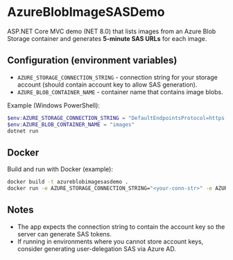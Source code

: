 # AzureBlobImageSASDemo

ASP.NET Core MVC demo (NET 8.0) that lists images from an Azure Blob Storage container and generates **5-minute SAS URLs** for each image.

## Configuration (environment variables)

- `AZURE_STORAGE_CONNECTION_STRING` - connection string for your storage account (should contain account key to allow SAS generation).
- `AZURE_BLOB_CONTAINER_NAME` - container name that contains image blobs.

Example (Windows PowerShell):
```powershell
$env:AZURE_STORAGE_CONNECTION_STRING = "DefaultEndpointsProtocol=https;AccountName=...;AccountKey=...;EndpointSuffix=core.windows.net"
$env:AZURE_BLOB_CONTAINER_NAME = "images"
dotnet run
```

## Docker

Build and run with Docker (example):
```bash
docker build -t azureblobimagesasdemo .
docker run -e AZURE_STORAGE_CONNECTION_STRING="<your-conn-str>" -e AZURE_BLOB_CONTAINER_NAME="images" -p 5000:80 azureblobimagesasdemo
```

## Notes

- The app expects the connection string to contain the account key so the server can generate SAS tokens.
- If running in environments where you cannot store account keys, consider generating user-delegation SAS via Azure AD.
